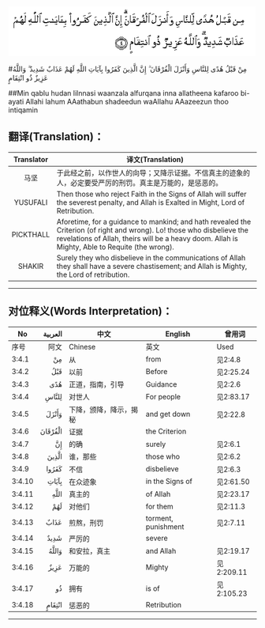 ![003:004](images/003_004.gif)

#مِنْ قَبْلُ هُدًى لِلنَّاسِ وَأَنْزَلَ الْفُرْقَانَ ۗ إِنَّ الَّذِينَ كَفَرُوا بِآيَاتِ اللَّهِ لَهُمْ عَذَابٌ شَدِيدٌ ۗ وَاللَّهُ عَزِيزٌ ذُو انْتِقَامٍ 

##Min qablu hudan lilnnasi waanzala alfurqana inna allatheena kafaroo bi-ayati Allahi lahum AAathabun shadeedun waAllahu AAazeezun thoo intiqamin 

## 翻译(Translation)：

| Translator | 译文(Translation)                                            |
| :--------: | ------------------------------------------------------------ |
|    马坚    | 于此经之前，以作世人的向导；又降示证据。不信真主的迹象的人，必定要受严厉的刑罚。真主是万能的，是惩恶的。 |
|  YUSUFALI  | Then those who reject Faith in the Signs of Allah will suffer the severest penalty, and Allah is Exalted in Might, Lord of Retribution. |
| PICKTHALL  | Aforetime, for a guidance to mankind; and hath revealed the Criterion (of right and wrong). Lo! those who disbelieve the revelations of Allah, theirs will be a heavy doom. Allah is Mighty, Able to Requite (the wrong). |
|   SHAKIR   | Surely they who disbelieve in the communications of Allah they shall have a severe chastisement; and Allah is Mighty, the Lord of retribution. |

---

## 对位释义(Words Interpretation)：

| No   | العربية | 中文    | English | 曾用词 |
| ---- | ------: | ------- | ------- | ------ |
| 序号 |    阿文 | Chinese | 英文    | Used   |
| 3:4.1  | مِنْ      | 从                     | from                | 见2:4.8    |
| 3:4.2  | قَبْلُ     | 以前                   | Before              | 见2:25.24  |
| 3:4.3  | هُدًى     | 正道，指南，引导       | Guidance            | 见2:2.6    |
| 3:4.4  | لِلنَّاسِ   | 对世人                 | For people          | 见2:83.17  |
| 3:4.5  | وَأَنْزَلَ   | 下降，颁降，降示，揭秘 | and get down        | 见2:22.8   |
| 3:4.6  | الْفُرْقَانَ | 证据                   | the Criterion       |            |
| 3:4.7  | إِنَّ      | 的确                   | surely              | 见2:6.1    |
| 3:4.8  | الَّذِينَ   | 谁，那些               | those who           | 见2:6.2    |
| 3:4.9  | كَفَرُوا   | 不信                   | disbelieve          | 见2:6.3    |
| 3:4.10 | بِآيَاتِ   | 在众迹象               | in the Signs of    | 见2:61.50  |
| 3:4.11 |    اللَّهِ | 真主的                 | of Allah            | 见2:23.17  |
| 3:4.12 | لَهُمْ     | 对他们                 | for them            | 见2:11.3   |
| 3:4.13 | عَذَابٌ    | 煎熬，刑罚             | torment, punishment | 见2:7.11   |
| 3:4.14 | شَدِيدٌ    | 严厉的                 | severe              |            |
| 3:4.15 | وَاللَّهُ   | 和安拉，真主           | and Allah           | 见2:19.17  |
| 3:4.16 | عَزِيزٌ    | 万能的                 | Mighty              | 见2:209.11 |
| 3:4.17 | ذُو      | 拥有                   | is of               | 见2:105.23 |
| 3:4.18 | انْتِقَامٍ  | 惩恶的                 | Retribution         |            |

---
